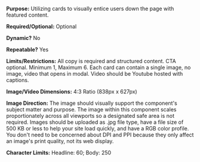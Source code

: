 **Purpose:** Utilizing cards to visually entice users down the page with featured content.

**Required/Optional:** Optional

**Dynamic?** No

**Repeatable?** Yes

**Limits/Restrictions:** All copy is required and structured content. CTA optional. Minimum 1, Maximum 6. Each card can contain a single image, no image, video that opens in modal. Video should be Youtube hosted with captions.

**Image/Video Dimensions:** 4:3 Ratio (838px x 627px)

**Image Direction:** The image should visually support the component's subject matter and purpose. The image within this component scales proportionately across all viewports so a designated safe area is not required. Images should be uploaded as .jpg file type, have a file size of 500 KB or less to help your site load quickly, and have a RGB color profile. You don't need to be concerned about DPI and PPI because they only affect an image's print quality, not its web display.

**Character Limits:** Headline: 60; Body: 250